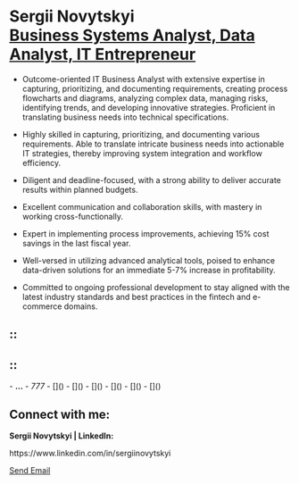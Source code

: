 <h1>Sergii Novytskyi<br/><a href="https://github.com/Sergii-N">Business Systems Analyst, Data Analyst, IT Entrepreneur</a></h1>

- <p>Outcome-oriented IT Business Analyst with extensive expertise in capturing, prioritizing, and documenting requirements, creating process flowcharts and diagrams, analyzing complex data, managing risks, identifying trends, and developing innovative strategies. Proficient in translating business needs into technical specifications.</p>

- <p>Highly skilled in capturing, prioritizing, and documenting various requirements. Able to translate intricate business needs into actionable IT strategies, thereby improving system integration and workflow efficiency.</p>

- <p>Diligent and deadline-focused, with a strong ability to deliver accurate results within planned budgets.</p>

- <p>Excellent communication and collaboration skills, with mastery in working cross-functionally.</p>

- <p>Expert in implementing process improvements, achieving 15% cost savings in the last fiscal year.</p>

- <p>Well-versed in utilizing advanced analytical tools, poised to enhance data-driven solutions for an immediate 5-7% increase in profitability.</p>

- <p>Committed to ongoing professional development to stay aligned with the latest industry standards and best practices in the fintech and e-commerce domains.</p>


<h2>::</h2>
<h2>::</h2>
- <b>...</b>
- <i>777</i>
 - []()
 - []()
 - []()
 - []()
 - []()
 - []()

<h2>Connect with me:</h2>
<b>Sergii Novytskyi | LinkedIn:</b>
<p>https://www.linkedin.com/in/sergiinovytskyi<p><a href="https://www.linkedin.com/in/sergiinovytskyi">


<a href="mailto:s.novytskyi@yahoo.com">Send Email</a>



<!--

Here are some ideas to get you started:
- :telescope: I’m currently working on ...
- :seedling: I’m currently learning ...
- :dancers: I’m looking to collaborate on ...
- :thinking_face: I’m looking for help with ...
- :speech_balloon: Ask me about ...
- :mailbox: How to reach me: ...
- :smile: Pronouns: ...
- :zap: Fun fact: ...
-->
